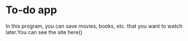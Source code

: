 # To-do app
In this program, you can save movies, books, etc. that you want to watch later.You can see the site here()
